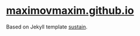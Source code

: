 # [maximovmaxim.github.io](https://maximovmaxim.github.io/)
Based on Jekyll template [sustain](https://github.com/jekyller/sustain).
